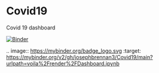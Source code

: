 # Covid19
Covid 19 dashboard

[![Binder](https://mybinder.org/badge_logo.svg)](https://mybinder.org/v2/gh/josephbrennan3/Covid19/main?urlpath=voila%2Frender%2FDashboard.ipynb)

.. image:: https://mybinder.org/badge_logo.svg
 :target: https://mybinder.org/v2/gh/josephbrennan3/Covid19/main?urlpath=voila%2Frender%2FDashboard.ipynb
